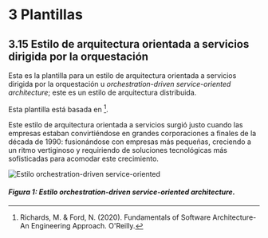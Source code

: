 # 3 Plantillas

## 3.15 Estilo de arquitectura orientada a servicios dirigida por la orquestación

Esta es la plantilla para un estilo de arquitectura orientada a servicios
dirigida por la orquestación u *orchestration-driven service-oriented
architecture*; este es un estilo de arquitectura distribuida.

Esta plantilla está basada en [^1].

Este estilo de arquitectura orientada a servicios surgió justo cuando las
empresas estaban convirtiéndose en grandes corporaciones a finales de la década
de 1990: fusionándose con empresas más pequeñas, creciendo a un ritmo
vertiginoso y requiriendo de soluciones tecnológicas más sofisticadas para
acomodar este crecimiento.

![Estilo orchestration-driven
service-oriented](/diagrams/Architecture_Orchestration_Driven_Service_Oriented.svg)

#### *Figura 1: Estilo orchestration-driven service-oriented architecture.*

[^1]: Richards, M. & Ford, N. (2020). Fundamentals of Software Architecture-An
      Engineering Approach. O'Reilly.

